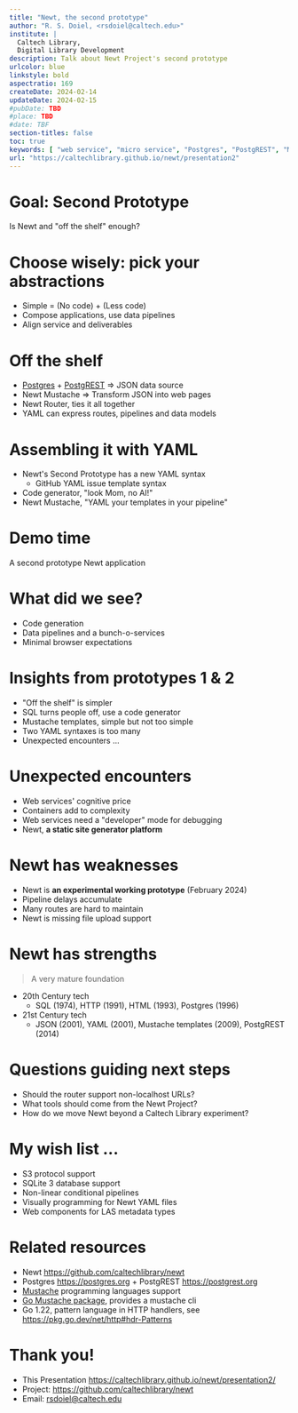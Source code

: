 ```yaml
---
title: "Newt, the second prototype"
author: "R. S. Doiel, <rsdoiel@caltech.edu>"
institute: |
  Caltech Library,
  Digital Library Development
description: Talk about Newt Project's second prototype
urlcolor: blue
linkstyle: bold
aspectratio: 169
createDate: 2024-02-14
updateDate: 2024-02-15
#pubDate: TBD
#place: TBD
#date: TBF
section-titles: false
toc: true
keywords: [ "web service", "micro service", "Postgres", "PostgREST", "Mustache" ]
url: "https://caltechlibrary.github.io/newt/presentation2"
---
```


# Goal: Second Prototype

Is Newt and "off the shelf" enough?

# Choose wisely: pick your abstractions

- Simple = (No code) + (Less code)
- Compose applications, use data pipelines
- Align service and deliverables

# Off the shelf

- [Postgres](https://postgresql.org) + [PostgREST](https://postgrest.org) =>  JSON data source
- Newt Mustache => Transform JSON into web pages
- Newt Router, ties it all together
- YAML can express routes, pipelines and data models

# Assembling it with YAML

- Newt's Second Prototype has a new YAML syntax
  - GitHub YAML issue template syntax
- Code generator, "look Mom, no AI!"
- Newt Mustache, "YAML your templates in your pipeline"

# Demo time

A second prototype Newt application

# What did we see?

- Code generation
- Data pipelines and a bunch-o-services
- Minimal browser expectations

# Insights from prototypes 1 & 2

- "Off the shelf" is simpler
- SQL turns people off, use a code generator
- Mustache templates, simple but not too simple
- Two YAML syntaxes is too many
- Unexpected encounters ...

# Unexpected encounters

- Web services' cognitive price
- Containers add to complexity
- Web services need a "developer" mode for debugging
- Newt, **a static site generator platform**

# Newt has weaknesses

- Newt is **an experimental working prototype** (February 2024)
- Pipeline delays accumulate
- Many routes are hard to maintain
- Newt is missing file upload support

# Newt has strengths

> A very mature foundation

- 20th Century tech
  - SQL (1974), HTTP (1991), HTML (1993), Postgres (1996)
- 21st Century tech
  - JSON (2001), YAML (2001), Mustache templates (2009), PostgREST (2014)

# Questions guiding next steps

- Should the router support non-localhost URLs?
- What tools should come from the Newt Project?
- How do we move Newt beyond a Caltech Library experiment?

# My wish list ...

- S3 protocol support
- SQLite 3 database support
- Non-linear conditional pipelines
- Visually programming for Newt YAML files
- Web components for LAS metadata types

# Related resources

- Newt <https://github.com/caltechlibrary/newt>
- Postgres <https://postgres.org> + PostgREST <https://postgrest.org>
- [Mustache](https://mustache.github.io) programming languages support
- [Go Mustache package](https://github.com/cbroglie/mustache), provides a mustache cli
- Go 1.22, pattern language in HTTP handlers, see <https://pkg.go.dev/net/http#hdr-Patterns>

# Thank you!

- This Presentation <https://caltechlibrary.github.io/newt/presentation2/>
- Project: <https://github.com/caltechlibrary/newt>
- Email: rsdoiel@caltech.edu


